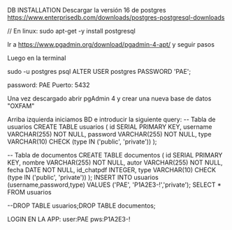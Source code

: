 DB INSTALLATION
Descargar la versión 16 de postgres
https://www.enterprisedb.com/downloads/postgres-postgresql-downloads

// En linux: 
sudo apt-get -y install postgresql

Ir a https://www.pgadmin.org/download/pgadmin-4-apt/ y seguir pasos

Luego en la terminal

sudo -u postgres psql
ALTER USER postgres PASSWORD 'PAE';

password: PAE
Puerto: 5432

Una vez descargado abrir pgAdmin 4 y crear una nueva base de datos "OXFAM"


Arriba izquierda iniciamos BD e introducir la siguiente query:
-- Tabla de usuarios
CREATE TABLE usuarios (
    id SERIAL PRIMARY KEY,
    username VARCHAR(255) NOT NULL,
    password VARCHAR(255) NOT NULL,
    type VARCHAR(10) CHECK (type IN ('public', 'private'))
);

-- Tabla de documentos
CREATE TABLE documentos (
    id SERIAL PRIMARY KEY,
    nombre VARCHAR(255) NOT NULL,
    autor VARCHAR(255) NOT NULL,
    fecha DATE NOT NULL,
    id_chatpdf INTEGER, 
    type VARCHAR(10) CHECK (type IN ('public', 'private'))
);
INSERT INTO usuarios (username,password,type) VALUES ('PAE', 'P1A2E3-!','private');
SELECT * FROM usuarios

--DROP TABLE usuarios;DROP TABLE documentos;



LOGIN EN LA APP:
user:PAE
pws:P1A2E3-!